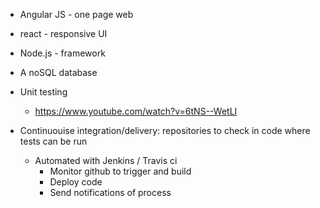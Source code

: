 - Angular JS - one page web  

- react - responsive UI  

- Node.js - framework

- A noSQL database

- Unit testing
	- https://www.youtube.com/watch?v=6tNS--WetLI

- Continuouise integration/delivery: repositories to check in code where tests can be run
	- Automated with Jenkins / Travis ci
		- Monitor github to trigger and build
		- Deploy code
		- Send notifications of process